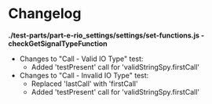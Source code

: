 # Changelog

**./test-parts/part-e-rio_settings/settings/set-functions.js - checkGetSignalTypeFunction**
* Changes to "Call - Valid IO Type" test:
	* Added 'testPresent' call for 'validStringSpy.firstCall'
* Changes to "Call - Invalid IO Type" test:
	* Replaced 'lastCall' with 'firstCall'
	* Added 'testPresent' call for 'validStringSpy.firstCall'
